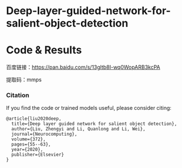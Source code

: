 # Deep-layer-guided-network-for-salient-object-detection   

# Code & Results 


百度链接：https://pan.baidu.com/s/13gltb8I-wq0WopARB3kcPA   

提取码：mmps

### Citation

If you find the code or trained models useful, please consider citing:

```
@article{liu2020deep,
  title={Deep layer guided network for salient object detection},
  author={Liu, Zhengyi and Li, Quanlong and Li, Wei},
  journal={Neurocomputing},
  volume={372},
  pages={55--63},
  year={2020},
  publisher={Elsevier}
}
```
